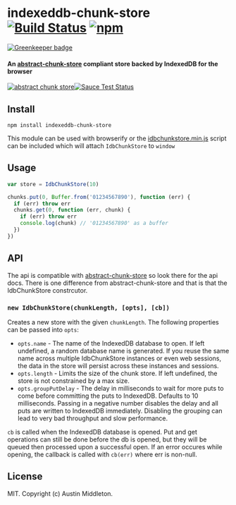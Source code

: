 # indexeddb-chunk-store [![Build Status](https://travis-ci.org/xuset/indexeddb-chunk-store.svg?branch=master)](https://travis-ci.org/xuset/indexeddb-chunk-store) [![npm](https://img.shields.io/npm/v/indexeddb-chunk-store.svg)](https://npmjs.org/package/indexeddb-chunk-store)

[![Greenkeeper badge](https://badges.greenkeeper.io/xuset/indexeddb-chunk-store.svg)](https://greenkeeper.io/)

#### An [abstract-chunk-store](https://www.npmjs.com/package/abstract-chunk-store) compliant store backed by IndexedDB for the browser

[![abstract chunk store](https://cdn.rawgit.com/mafintosh/abstract-chunk-store/master/badge.svg)](https://github.com/mafintosh/abstract-chunk-store)[![Sauce Test Status](https://saucelabs.com/browser-matrix/xuset-idb-chunk.svg)](https://saucelabs.com/u/xuset-idb-chunk)

## Install

`npm install indexeddb-chunk-store`

This module can be used with browserify or the [idbchunkstore.min.js](https://raw.githubusercontent.com/xuset/indexeddb-chunk-store/master/idbchunkstore.min.js) script can be included which will attach `IdbChunkStore` to `window`

## Usage

```js
var store = IdbChunkStore(10)

chunks.put(0, Buffer.from('01234567890'), function (err) {
  if (err) throw err
  chunks.get(0, function (err, chunk) {
    if (err) throw err
    console.log(chunk) // '01234567890' as a buffer
  })
})
```

## API

The api is compatible with [abstract-chunk-store](https://github.com/mafintosh/abstract-chunk-store#api) so look there for the api docs. There is one difference from abstract-chunk-store and that is that the IdbChunkStore constrcutor.

### `new IdbChunkStore(chunkLength, [opts], [cb])`

Creates a new store with the given `chunkLength`. The following properties can be passed into `opts`:
* `opts.name` - The name of the IndexedDB database to open. If left undefined, a random database name is generated. If you reuse the same name across multiple IdbChunkStore instances or even web sessions, the data in the store will persist across these instances and sessions.
* `opts.length` - Limits the size of the chunk store. If left undefined, the store is not constrained by a max size.
* `opts.groupPutDelay` - The delay in milliseconds to wait for more puts to come before committing the puts to IndexedDB. Defaults to 10 milliseconds. Passing in a negative number disables the delay and all puts are written to IndexedDB immediately. Disabling the grouping can lead to very bad throughput and slow performance.

`cb` is called when the IndexedDB database is opened. Put and get operations can still be done before the db is opened, but they will be queued then processed upon a successful open. If an error occures while opening, the callback is called with `cb(err)` where err is non-null.

## License

MIT. Copyright (c) Austin Middleton.
